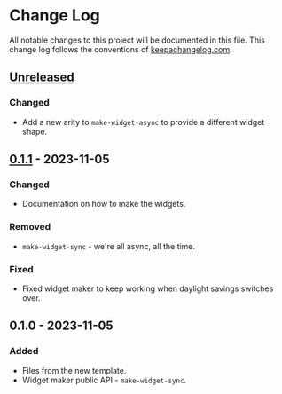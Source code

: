 # Change Log
All notable changes to this project will be documented in this file. This change log follows the conventions of [keepachangelog.com](http://keepachangelog.com/).

## [Unreleased]
### Changed
- Add a new arity to `make-widget-async` to provide a different widget shape.

## [0.1.1] - 2023-11-05
### Changed
- Documentation on how to make the widgets.

### Removed
- `make-widget-sync` - we're all async, all the time.

### Fixed
- Fixed widget maker to keep working when daylight savings switches over.

## 0.1.0 - 2023-11-05
### Added
- Files from the new template.
- Widget maker public API - `make-widget-sync`.

[Unreleased]: https://sourcehost.site/your-name/high-order/compare/0.1.1...HEAD
[0.1.1]: https://sourcehost.site/your-name/high-order/compare/0.1.0...0.1.1
